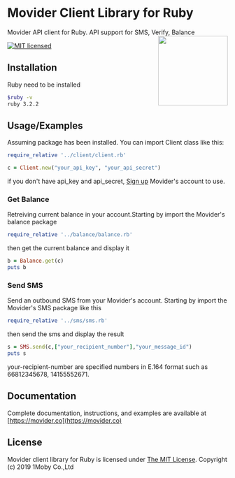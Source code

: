 
# Movider Client Library for Ruby

Movider API client for Ruby. API support for SMS, Verify, Balance
<img align="right" width="159px" src="https://movider.co/icons/icon-144x144.png">

[![MIT licensed](https://img.shields.io/badge/license-MIT-blue.svg)](./LICENSE)



## Installation

Ruby need to be installed
```bash
$ruby -v
ruby 3.2.2
```


    
## Usage/Examples

Assuming package has been installed. You can import Client class like this:

```ruby
require_relative '../client/client.rb'

c = Client.new("your_api_key", "your_api_secret")
```


if you don't have api_key and api_secret, [Sign up](https://dashboard.movider.co/sign-up) Movider's account to use.

### Get Balance
Retreiving current balance in your account.Starting by import the Movider's balance package

```ruby
require_relative '../balance/balance.rb'

```

then get the current balance and display it
```ruby
b = Balance.get(c)
puts b
```
### Send SMS
Send an outbound SMS from your Movider's account. Starting by import the Movider's SMS package like this

```ruby
require_relative '../sms/sms.rb'
```

then send the sms and display the result

```ruby
s = SMS.send(c,["your_recipient_number"],"your_message_id")
puts s

```


your-recipient-number are specified numbers in E.164 format such as 66812345678, 14155552671.

## Documentation

Complete documentation, instructions, and examples are available at [https://movider.co](https://movider.co)

## License

Movider client library for Ruby is licensed under [The MIT License](./LICENSE). Copyright (c) 2019 1Moby Co.,Ltd